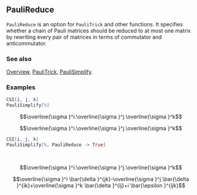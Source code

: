 ## PauliReduce

`PauliReduce` is an option for `PauliTrick` and other functions. It specifies whether a chain of Pauli matrices should be reduced to at most one matrix by rewriting every pair of matrices in terms of commutator and anticommutator.

### See also

[Overview](Extra/FeynCalc.md), [PauliTrick](PauliTrick.md), [PauliSimplify](PauliSimplify.md).

### Examples

```mathematica
CSI[i, j, k]
PauliSimplify[%]
```

$$\overline{\sigma }^i.\overline{\sigma }^j.\overline{\sigma }^k$$

$$\overline{\sigma }^i.\overline{\sigma }^j.\overline{\sigma }^k$$

```mathematica
CSI[i, j, k]
PauliSimplify[%, PauliReduce -> True] 
  
 

```

$$\overline{\sigma }^i.\overline{\sigma }^j.\overline{\sigma }^k$$

$$\overline{\sigma }^i \bar{\delta }^{jk}-\overline{\sigma }^j \bar{\delta }^{ik}+\overline{\sigma }^k \bar{\delta }^{ij}+i \bar{\epsilon }^{ijk}$$
